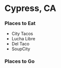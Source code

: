 # Cypress, CA

### Places to Eat
- City Tacos
- Lucha Libre
- Del Taco
- SoupCity

### Places to Go
